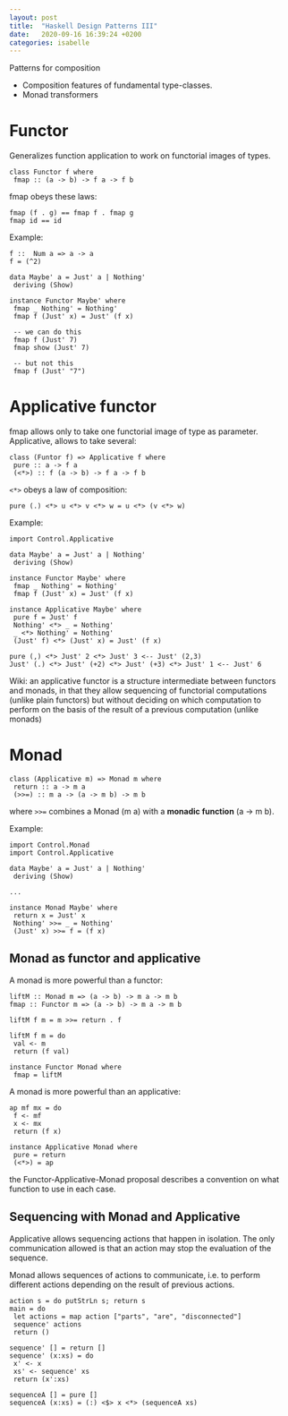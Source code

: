 ```yaml
---
layout: post
title:  "Haskell Design Patterns III"
date:   2020-09-16 16:39:24 +0200
categories: isabelle
---
```


Patterns for composition

- Composition features of fundamental type-classes.
- Monad transformers

# Functor

Generalizes function application to work on functorial images of types.

```
class Functor f where
 fmap :: (a -> b) -> f a -> f b
```

fmap obeys these laws:

```
fmap (f . g) == fmap f . fmap g
fmap id == id
```

Example:

```
f ::  Num a => a -> a
f = (^2)

data Maybe' a = Just' a | Nothing'
 deriving (Show)

instance Functor Maybe' where
 fmap _ Nothing' = Nothing'
 fmap f (Just' x) = Just' (f x)

 -- we can do this
 fmap f (Just' 7)
 fmap show (Just' 7)

 -- but not this
 fmap f (Just' "7")
 ```

# Applicative functor

fmap allows only to take one functorial image of type as parameter. Applicative, allows to take several:

```
class (Funtor f) => Applicative f where
 pure :: a -> f a
 (<*>) :: f (a -> b) -> f a -> f b
```
`<*>` obeys a law of composition:

`pure (.) <*> u <*> v <*> w = u <*> (v <*> w)`


Example:

```
import Control.Applicative

data Maybe' a = Just' a | Nothing'
 deriving (Show)

instance Functor Maybe' where
 fmap _ Nothing' = Nothing'
 fmap f (Just' x) = Just' (f x)

instance Applicative Maybe' where
 pure f = Just' f
 Nothing' <*> _ = Nothing'
 _ <*> Nothing' = Nothing'
 (Just' f) <*> (Just' x) = Just' (f x)

pure (,) <*> Just' 2 <*> Just' 3 <-- Just' (2,3)
Just' (.) <*> Just' (+2) <*> Just' (+3) <*> Just' 1 <-- Just' 6
```

Wiki:  an applicative functor is a structure intermediate between functors and monads, in that they allow sequencing of functorial computations (unlike plain functors) but without deciding on which computation to perform on the basis of the result of a previous computation (unlike monads)

# Monad

```
class (Applicative m) => Monad m where
 return :: a -> m a
 (>>=) :: m a -> (a -> m b) -> m b
```

where `>>=` combines a Monad (m a) with a **monadic function** (a -> m b).

Example:

```
import Control.Monad
import Control.Applicative

data Maybe' a = Just' a | Nothing'
 deriving (Show)

...

instance Monad Maybe' where
 return x = Just' x
 Nothing' >>= _ = Nothing'
 (Just' x) >>= f = (f x)
``` 

## Monad as functor and applicative

A monad is more powerful than a functor:

```
liftM :: Monad m => (a -> b) -> m a -> m b
fmap :: Functor m => (a -> b) -> m a -> m b

liftM f m = m >>= return . f

liftM f m = do 
 val <- m
 return (f val)

instance Functor Monad where
 fmap = liftM
```

A monad is more powerful than an applicative:

```
ap mf mx = do 
 f <- mf 
 x <- mx
 return (f x)

instance Applicative Monad where
 pure = return 
 (<*>) = ap
```

the Functor-Applicative-Monad proposal describes a convention on what function to use in each case. 

## Sequencing with Monad and Applicative

Applicative allows sequencing actions that happen in isolation. The only communication allowed is that an action may stop the evaluation of the sequence. 

Monad allows sequences of actions to communicate, i.e. to perform different actions depending on the result of previous actions.

```
action s = do putStrLn s; return s
main = do 
 let actions = map action ["parts", "are", "disconnected"]
 sequence' actions
 return ()

sequence' [] = return []
sequence' (x:xs) = do 
 x' <- x
 xs' <- sequence' xs
 return (x':xs)

sequenceA [] = pure []
sequenceA (x:xs) = (:) <$> x <*> (sequenceA xs)
``` 





